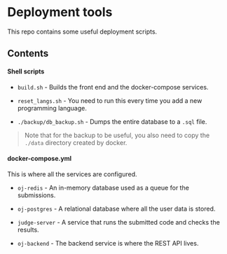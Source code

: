 # Deployment tools

This repo contains some useful deployment scripts.

## Contents

#### Shell scripts

- `build.sh` - Builds the front end and the docker-compose services.

- `reset_langs.sh` - You need to run this every time you add a new programming language.

- `./backup/db_backup.sh` - Dumps the entire database to a `.sql` file.

> Note that for the backup to be useful, you also need to copy the `./data` directory created by docker.

#### docker-compose.yml

This is where all the services are configured.

- `oj-redis` - An in-memory database used as a queue for the submissions.

- `oj-postgres` - A relational database where all the user data is stored.

- `judge-server` - A service that runs the submitted code and checks the results.

- `oj-backend` - The backend service is where the REST API lives.